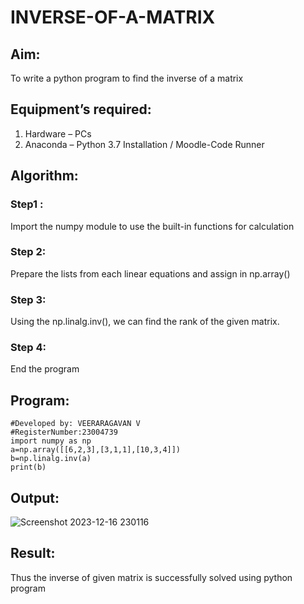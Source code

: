 # INVERSE-OF-A-MATRIX
## Aim:
To write a python program to find the inverse of a matrix
## Equipment’s required:
1. 	Hardware – PCs
2. 	Anaconda – Python 3.7 Installation / Moodle-Code Runner
## Algorithm:
### Step1 : 
Import the numpy module to use the built-in functions for calculation
### Step 2: 
Prepare the lists from each linear equations and assign in np.array()
### Step 3: 
Using the np.linalg.inv(), we can find the rank of the given matrix.
### Step 4: 
End the program
## Program:
```#Program to find the inverse of a matrix.
#Developed by: VEERARAGAVAN V
#RegisterNumber:23004739
import numpy as np
a=np.array([[6,2,3],[3,1,1],[10,3,4]])
b=np.linalg.inv(a)
print(b)
```
## Output:
![Screenshot 2023-12-16 230116](https://github.com/veerargavanv27/INVERSE-OF-A-MATRIX/assets/138955645/990eb3d5-1990-4841-bcb3-aab35db44698)

## Result:
Thus the inverse of given matrix is successfully solved using python program

